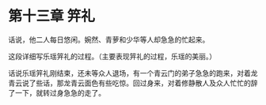 # 第十三章 笄礼

话说，他二人每日悠闲。婉然、青萝和少华等人却急急的忙起来。

这段详细写乐瑶笄礼的过程。（主要表现笄礼的过程，乐瑶的美丽。）



话说乐瑶笄礼刚结束，还未等众人退场，有一个青云门的弟子急急的跑来，对着龙青云说了些话，那龙青云面色有些吃惊。回过身来，对着修静散人及众人忙忙的辞了一下，就转过身急急的走了。